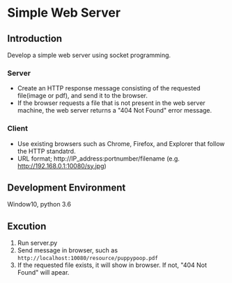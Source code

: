 # Simple Web Server

## Introduction
Develop a simple web server using socket programming.

### Server
- Create an HTTP response message consisting of the requested file(image or pdf), and send it to the browser.
- If the browser requests a file that is not present in the web server machine, the web server returns a "404 Not Found" error message.

### Client
- Use existing browsers such as Chrome, Firefox, and Explorer that follow the HTTP standatrd.
- URL format; http://IP_address:portnumber/filename (e.g. http://192.168.0.1:10080/sy.jpg)

## Development Environment
Window10, python 3.6

## Excution
1. Run server.py
2. Send message in browser, such as <code>http://localhost:10080/resource/puppypoop.pdf </code>
3. If the requested file exists, it will show in browser. If not, "404 Not Found" will apear.
